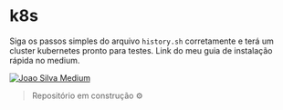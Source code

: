 # k8s

Siga os passos simples do arquivo `history.sh` corretamente e terá um cluster kubernetes pronto para testes. Link do meu guia de instalação rápida no medium.

[![Joao Silva Medium](https://github-readme-medium.vercel.app/?username=joao-prs)](https://medium.com/p/05e2f1091c7f)



> Repositório em construção ⚙️

